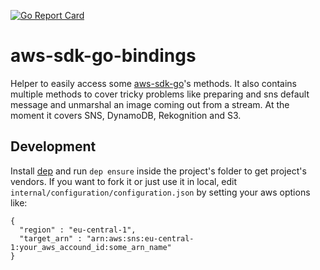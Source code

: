 [![Go Report Card](https://goreportcard.com/badge/github.com/AndreaM16/aws-sdk-go-bindings)](https://goreportcard.com/report/github.com/AndreaM16/aws-sdk-go-bindings)

# aws-sdk-go-bindings
Helper to easily access some [aws-sdk-go](https://github.com/aws/aws-sdk-go)'s methods. It also contains multiple methods to cover tricky problems like preparing and sns default message and unmarshal an image coming out from a stream. At the moment it covers SNS, DynamoDB, Rekognition and S3.

## Development

Install [dep](https://github.com/golang/dep) and run `dep ensure` inside the project's folder to get project's vendors. If you want to fork it or just use it in local, edit `internal/configuration/configuration.json` by setting your aws options like:

```
{
  "region" : "eu-central-1",
  "target_arn" : "arn:aws:sns:eu-central-1:your_aws_accound_id:some_arn_name"
}
```
